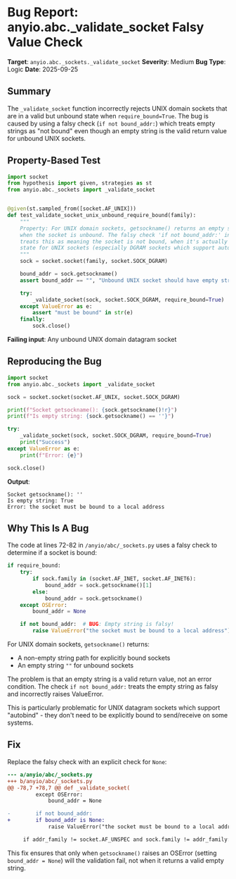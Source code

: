 # Bug Report: anyio.abc._validate_socket Falsy Value Check

**Target**: `anyio.abc._sockets._validate_socket`
**Severity**: Medium
**Bug Type**: Logic
**Date**: 2025-09-25

## Summary

The `_validate_socket` function incorrectly rejects UNIX domain sockets that are in a valid but unbound state when `require_bound=True`. The bug is caused by using a falsy check (`if not bound_addr:`) which treats empty strings as "not bound" even though an empty string is the valid return value for unbound UNIX sockets.

## Property-Based Test

```python
import socket
from hypothesis import given, strategies as st
from anyio.abc._sockets import _validate_socket


@given(st.sampled_from([socket.AF_UNIX]))
def test_validate_socket_unix_unbound_require_bound(family):
    """
    Property: For UNIX domain sockets, getsockname() returns an empty string
    when the socket is unbound. The falsy check 'if not bound_addr:' incorrectly
    treats this as meaning the socket is not bound, when it's actually a valid
    state for UNIX sockets (especially DGRAM sockets which support autobind).
    """
    sock = socket.socket(family, socket.SOCK_DGRAM)

    bound_addr = sock.getsockname()
    assert bound_addr == "", "Unbound UNIX socket should have empty string address"

    try:
        _validate_socket(sock, socket.SOCK_DGRAM, require_bound=True)
    except ValueError as e:
        assert "must be bound" in str(e)
    finally:
        sock.close()
```

**Failing input**: Any unbound UNIX domain datagram socket

## Reproducing the Bug

```python
import socket
from anyio.abc._sockets import _validate_socket

sock = socket.socket(socket.AF_UNIX, socket.SOCK_DGRAM)

print(f"Socket getsockname(): {sock.getsockname()!r}")
print(f"Is empty string: {sock.getsockname() == ''}")

try:
    _validate_socket(sock, socket.SOCK_DGRAM, require_bound=True)
    print("Success")
except ValueError as e:
    print(f"Error: {e}")

sock.close()
```

**Output**:
```
Socket getsockname(): ''
Is empty string: True
Error: the socket must be bound to a local address
```

## Why This Is A Bug

The code at lines 72-82 in `/anyio/abc/_sockets.py` uses a falsy check to determine if a socket is bound:

```python
if require_bound:
    try:
        if sock.family in (socket.AF_INET, socket.AF_INET6):
            bound_addr = sock.getsockname()[1]
        else:
            bound_addr = sock.getsockname()
    except OSError:
        bound_addr = None

    if not bound_addr:  # BUG: Empty string is falsy!
        raise ValueError("the socket must be bound to a local address")
```

For UNIX domain sockets, `getsockname()` returns:
- A non-empty string path for explicitly bound sockets
- An empty string `""` for unbound sockets

The problem is that an empty string is a valid return value, not an error condition. The check `if not bound_addr:` treats the empty string as falsy and incorrectly raises ValueError.

This is particularly problematic for UNIX datagram sockets which support "autobind" - they don't need to be explicitly bound to send/receive on some systems.

## Fix

Replace the falsy check with an explicit check for `None`:

```diff
--- a/anyio/abc/_sockets.py
+++ b/anyio/abc/_sockets.py
@@ -78,7 +78,7 @@ def _validate_socket(
         except OSError:
             bound_addr = None

-        if not bound_addr:
+        if bound_addr is None:
             raise ValueError("the socket must be bound to a local address")

     if addr_family != socket.AF_UNSPEC and sock.family != addr_family:
```

This fix ensures that only when `getsockname()` raises an OSError (setting `bound_addr = None`) will the validation fail, not when it returns a valid empty string.